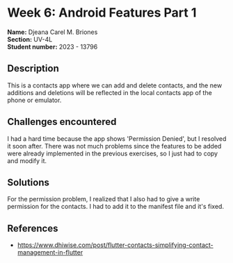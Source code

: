 # Week 6: Android Features Part 1

**Name:** Djeana Carel M. Briones <br/>
**Section:** UV-4L <br/>
**Student number:** 2023 - 13796 <br/>

## Description

This is a contacts app where we can add and delete contacts, and the new additions and deletions will be reflected in the local contacts app of the phone or emulator.

## Challenges encountered

I had a hard time because the app shows 'Permission Denied', but I resolved it soon after. There was not much problems since the features to be added were already implemented in the previous exercises, so I just had to copy and modify it.

## Solutions

For the permission problem, I realized that I also had to give a write permission for the contacts. I had to add it to the manifest file and it's fixed. 

## References

- https://www.dhiwise.com/post/flutter-contacts-simplifying-contact-management-in-flutter